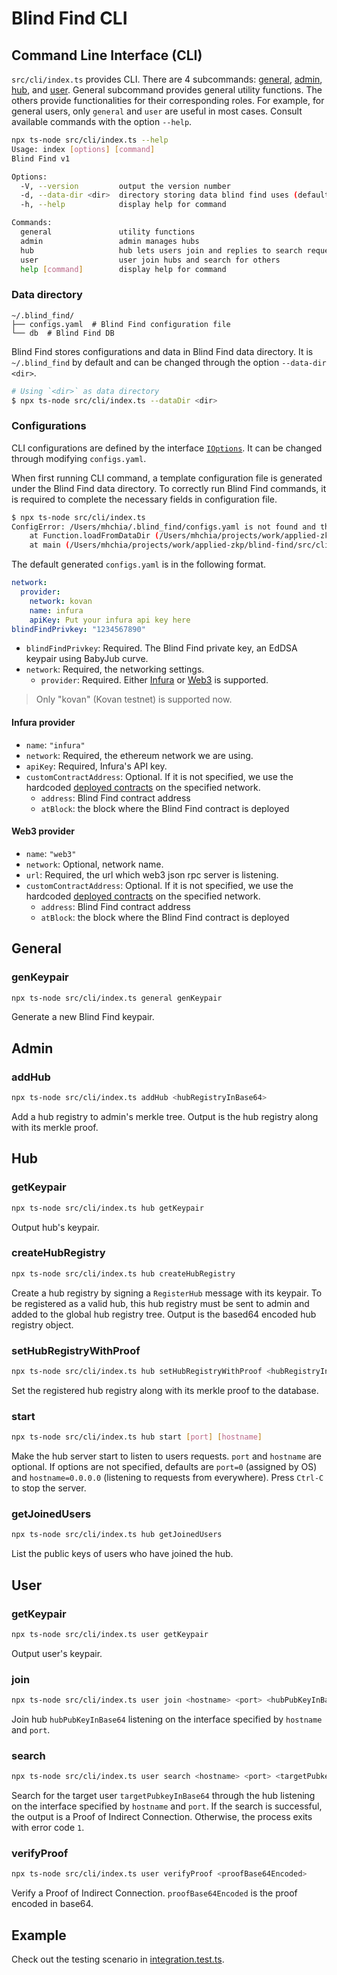# Blind Find CLI

## Command Line Interface (CLI)

`src/cli/index.ts` provides CLI. There are 4 subcommands: [general](#General), [admin](#Admin), [hub](#Hub), and [user](#User). General subcommand provides general utility functions. The others provide functionalities for their corresponding roles. For example, for general users, only `general` and `user` are useful in most cases. Consult available commands with the option `--help`.

```bash
npx ts-node src/cli/index.ts --help
Usage: index [options] [command]
Blind Find v1

Options:
  -V, --version         output the version number
  -d, --data-dir <dir>  directory storing data blind find uses (default: "~/.blind_find")
  -h, --help            display help for command

Commands:
  general               utility functions
  admin                 admin manages hubs
  hub                   hub lets users join and replies to search requests
  user                  user join hubs and search for others
  help [command]        display help for command
```

### Data directory

```
~/.blind_find/
├── configs.yaml  # Blind Find configuration file
└── db  # Blind Find DB
```

Blind Find stores configurations and data in Blind Find data directory. It is `~/.blind_find` by default and can be changed through the option `--data-dir <dir>`.

```bash
# Using `<dir>` as data directory
$ npx ts-node src/cli/index.ts --dataDir <dir>
```

### Configurations

CLI configurations are defined by the interface [`IOptions`](https://github.com/mhchia/blind-find/blob/b6dbb17c73ffdc3c51172ff76050aa2bb95faa07/src/cli/configs.ts#L65). It can be changed through modifying `configs.yaml`.

When first running CLI command, a template configuration file is generated under the Blind Find data directory. To correctly run Blind Find commands, it is required to complete the necessary fields in configuration file.

```bash
$ npx ts-node src/cli/index.ts
ConfigError: /Users/mhchia/.blind_find/configs.yaml is not found and thus a template is generated. Complete the template and try again.
    at Function.loadFromDataDir (/Users/mhchia/projects/work/applied-zkp/blind-find/src/cli/configs.ts:263:15)
    at main (/Users/mhchia/projects/work/applied-zkp/blind-find/src/cli/index.ts:28:18)
```

The default generated `configs.yaml` is in the following format.

```yaml
network:
  provider:
    network: kovan
    name: infura
    apiKey: Put your infura api key here
blindFindPrivkey: "1234567890"
```

- `blindFindPrivkey`: Required. The Blind Find private key, an EdDSA keypair using BabyJub curve.
- `network`: Required, the networking settings.
    - `provider`: Required. Either [Infura](#Infura-provider) or [Web3](#Web3-provider) is supported.

> Only "kovan" (Kovan testnet) is supported now.

#### Infura provider
- `name`: `"infura"`
- `network`: Required, the ethereum network we are using.
- `apiKey`: Required, Infura's API key.
- `customContractAddress`: Optional. If it is not specified, we use the hardcoded [deployed contracts][deployed-contracts] on the specified network.
    - `address`: Blind Find contract address
    - `atBlock`: the block where the Blind Find contract is deployed

#### Web3 provider
- `name`: `"web3"`
- `network`: Optional, network name.
- `url`: Required, the url which web3 json rpc server is listening.
- `customContractAddress`: Optional. If it is not specified, we use the hardcoded [deployed contracts][deployed-contracts] on the specified network.
    - `address`: Blind Find contract address
    - `atBlock`: the block where the Blind Find contract is deployed

## General

### genKeypair

```bash
npx ts-node src/cli/index.ts general genKeypair
```

Generate a new Blind Find keypair.

## Admin

### addHub

```bash
npx ts-node src/cli/index.ts addHub <hubRegistryInBase64>
```

Add a hub registry to admin's merkle tree. Output is the hub registry along with its merkle proof.

## Hub

### getKeypair

```bash
npx ts-node src/cli/index.ts hub getKeypair
```

Output hub's keypair.

### createHubRegistry

```bash
npx ts-node src/cli/index.ts hub createHubRegistry
```

Create a hub registry by signing a `RegisterHub` message with its keypair. To be registered as a valid hub, this hub registry must be sent to admin and added to the global hub registry tree. Output is the based64 encoded hub registry object.

### setHubRegistryWithProof

```bash
npx ts-node src/cli/index.ts hub setHubRegistryWithProof <hubRegistryInBase64>
```

Set the registered hub registry along with its merkle proof to the database.

### start

```bash
npx ts-node src/cli/index.ts hub start [port] [hostname]
```

Make the hub server start to listen to users requests. `port` and `hostname` are optional. If options are not specified, defaults are `port=0` (assigned by OS) and `hostname=0.0.0.0` (listening to requests from everywhere). Press `Ctrl-C` to stop the server.

### getJoinedUsers

```bash
npx ts-node src/cli/index.ts hub getJoinedUsers
```

List the public keys of users who have joined the hub.


## User

### getKeypair

```bash
npx ts-node src/cli/index.ts user getKeypair
```

Output user's keypair.

### join

```bash
npx ts-node src/cli/index.ts user join <hostname> <port> <hubPubKeyInBase64>
```
Join hub `hubPubKeyInBase64` listening on the interface specified by `hostname` and `port`.


### search

```bash
npx ts-node src/cli/index.ts user search <hostname> <port> <targetPubkeyInBase64>
```

Search for the target user `targetPubkeyInBase64` through the hub listening on the interface specified by `hostname` and `port`. If the search is successful, the output is a Proof of Indirect Connection. Otherwise, the process exits with error code `1`.

### verifyProof

```bash
npx ts-node src/cli/index.ts user verifyProof <proofBase64Encoded>
```

Verify a Proof of Indirect Connection. `proofBase64Encoded` is the proof encoded in base64.

## Example

Check out the testing scenario in [integration.test.ts](../../test/cli/integration.test.ts).

[deployed-contracts]: https://github.com/mhchia/blind-find/blob/8378a527f76fab56c23b8b6952252f9110a16873/src/cli/contractInfo.ts#L3

